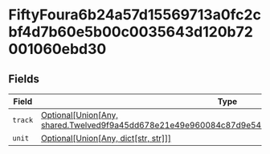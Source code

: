 # FiftyFoura6b24a57d15569713a0fc2cbf4d7b60e5b00c0035643d120b72001060ebd30


## Fields

| Field                                                                                                                                                                                                        | Type                                                                                                                                                                                                         | Required                                                                                                                                                                                                     | Description                                                                                                                                                                                                  |
| ------------------------------------------------------------------------------------------------------------------------------------------------------------------------------------------------------------ | ------------------------------------------------------------------------------------------------------------------------------------------------------------------------------------------------------------ | ------------------------------------------------------------------------------------------------------------------------------------------------------------------------------------------------------------ | ------------------------------------------------------------------------------------------------------------------------------------------------------------------------------------------------------------ |
| `track`                                                                                                                                                                                                      | [Optional[Union[Any, shared.Twelved9f9a45dd678e21e49e960084c87d9e541aadd0c26b6e676a00139e89b6915]]](undefined/models/shared/fiftyfoura6b24a57d15569713a0fc2cbf4d7b60e5b00c0035643d120b72001060ebd30track.md) | :heavy_minus_sign:                                                                                                                                                                                           | N/A                                                                                                                                                                                                          |
| `unit`                                                                                                                                                                                                       | [Optional[Union[Any, dict[str, str]]]](undefined/models/shared/fiftyfoura6b24a57d15569713a0fc2cbf4d7b60e5b00c0035643d120b72001060ebd30unit.md)                                                               | :heavy_minus_sign:                                                                                                                                                                                           | N/A                                                                                                                                                                                                          |